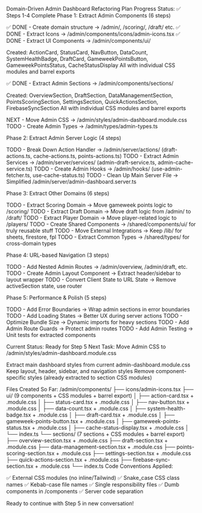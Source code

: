 Domain-Driven Admin Dashboard Refactoring Plan
Progress Status: ✅ Steps 1-4 Complete
Phase 1: Extract Admin Components (6 steps)

✅ DONE - Create domain structure → /admin/, /scoring/, /draft/ etc.
✅ DONE - Extract Icons → /admin/components/icons/admin-icons.tsx
✅ DONE - Extract UI Components → /admin/components/ui/

Created: ActionCard, StatusCard, NavButton, DataCount, SystemHealthBadge, DraftCard, GameweekPointsButton, GameweekPointsStatus, CacheStatusDisplay
All with individual CSS modules and barrel exports


✅ DONE - Extract Admin Sections → /admin/components/sections/

Created: OverviewSection, DraftSection, DataManagementSection, PointsScoringSection, SettingsSection, QuickActionsSection, FirebaseSyncSection
All with individual CSS modules and barrel exports


NEXT - Move Admin CSS → /admin/styles/admin-dashboard.module.css
TODO - Create Admin Types → /admin/types/admin-types.ts

Phase 2: Extract Admin Server Logic (4 steps)

TODO - Break Down Action Handler → /admin/server/actions/ (draft-actions.ts, cache-actions.ts, points-actions.ts)
TODO - Extract Admin Services → /admin/server/services/ (admin-draft-service.ts, admin-cache-service.ts)
TODO - Create Admin Hooks → /admin/hooks/ (use-admin-fetcher.ts, use-cache-status.ts)
TODO - Clean Up Main Server File → Simplified /admin/server/admin-dashboard.server.ts

Phase 3: Extract Other Domains (6 steps)

TODO - Extract Scoring Domain → Move gameweek points logic to /scoring/
TODO - Extract Draft Domain → Move draft logic from /admin/ to /draft/
TODO - Extract Player Domain → Move player-related logic to /players/
TODO - Create Shared Components → /shared/components/ui/ for truly reusable stuff
TODO - Move External Integrations → Keep /lib/ for sheets, firestore, fpl
TODO - Extract Common Types → /shared/types/ for cross-domain types

Phase 4: URL-based Navigation (3 steps)

TODO - Add Nested Admin Routes → /admin/overview, /admin/draft, etc.
TODO - Create Admin Layout Component → Extract header/sidebar to layout wrapper
TODO - Convert Client State to URL State → Remove activeSection state, use router

Phase 5: Performance & Polish (5 steps)

TODO - Add Error Boundaries → Wrap admin sections in error boundaries
TODO - Add Loading States → Better UX during server actions
TODO - Optimize Bundle Size → Dynamic imports for heavy sections
TODO - Add Admin Route Guards → Protect admin routes
TODO - Add Admin Testing → Unit tests for extracted components


Current Status: Ready for Step 5
Next Task: Move Admin CSS to /admin/styles/admin-dashboard.module.css

Extract main dashboard styles from current admin-dashboard.module.css
Keep layout, header, sidebar, and navigation styles
Remove component-specific styles (already extracted to section CSS modules)

Files Created So Far:
/admin/components/
├── icons/admin-icons.tsx
├── ui/ (9 components + CSS modules + barrel export)
│   ├── action-card.tsx + .module.css
│   ├── status-card.tsx + .module.css
│   ├── nav-button.tsx + .module.css
│   ├── data-count.tsx + .module.css
│   ├── system-health-badge.tsx + .module.css
│   ├── draft-card.tsx + .module.css
│   ├── gameweek-points-button.tsx + .module.css
│   ├── gameweek-points-status.tsx + .module.css
│   ├── cache-status-display.tsx + .module.css
│   └── index.ts
└── sections/ (7 sections + CSS modules + barrel export)
├── overview-section.tsx + .module.css
├── draft-section.tsx + .module.css
├── data-management-section.tsx + .module.css
├── points-scoring-section.tsx + .module.css
├── settings-section.tsx + .module.css
├── quick-actions-section.tsx + .module.css
├── firebase-sync-section.tsx + .module.css
└── index.ts
Code Conventions Applied:

✅ External CSS modules (no inline/Tailwind)
✅ Snake_case CSS class names
✅ Kebab-case file names
✅ Single responsibility files
✅ Dumb components in /components
✅ Server code separation

Ready to continue with Step 5 in new conversation!
